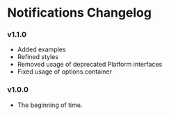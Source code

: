 # Notifications Changelog

### v1.1.0

- Added examples
- Refined styles
- Removed usage of deprecated Platform interfaces
- Fixed usage of options.container

### v1.0.0

- The beginning of time.
